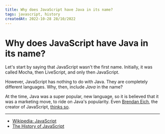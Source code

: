 ```yaml
---
title: Why does JavaScript have Java in its name?
tags: javascript, history
createdAt: 2022-10-28 28/10/2022
---
```


# Why does JavaScript have Java in its name?

Let's start by saying that JavaScript wasn't the first name. Initially, it was called Mocha, then LiveScript, and only
then JavaScript.

However, JavaScript has nothing to do with Java. They are completely different languages. Why, then, include _Java_ in
the name?

At the time, Java was a super popular, new language, so it is believed that it was a marketing move, to ride on Java's
popularity. Even [Brendan Eich](https://en.wikipedia.org/wiki/Brendan_Eich), the creator of JavaScript,
[thinks so](https://youtu.be/XOmhtfTrRxc?t=117).

---

- [Wikipedia: JavaScript](https://en.wikipedia.org/wiki/JavaScript)
- [The History of JavaScript](https://www.springboard.com/blog/data-science/history-of-javascript)
